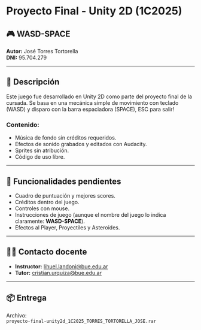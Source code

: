 # Proyecto Final - Unity 2D (1C2025)

## 🎮 WASD-SPACE  
**Autor:** José Torres Tortorella  
**DNI:** 95.704.279  

---

## 📝 Descripción

Este juego fue desarrollado en Unity 2D como parte del proyecto final de la cursada. Se basa en una mecánica simple de movimiento con teclado (WASD) y disparo con la barra espaciadora (SPACE), ESC para salir!  

### Contenido:
- Música de fondo sin créditos requeridos.
- Efectos de sonido grabados y editados con Audacity.
- Sprites sin atribución.
- Código de uso libre.

---

## 🚧 Funcionalidades pendientes

- Cuadro de puntuación y mejores scores.
- Créditos dentro del juego.
- Controles con mouse.
- Instrucciones de juego (aunque el nombre del juego lo indica claramente: **WASD-SPACE**).
- Efectos al Player, Proyectiles y Asteroides.

---

## 👨‍🏫 Contacto docente

- **Instructor:** lihuel.landoni@bue.edu.ar  
- **Tutor:** cristian.urquiza@bue.edu.ar

---

## 📦 Entrega

Archivo:  
`proyecto-final-unity2d_1C2025_TORRES_TORTORELLA_JOSE.rar`
